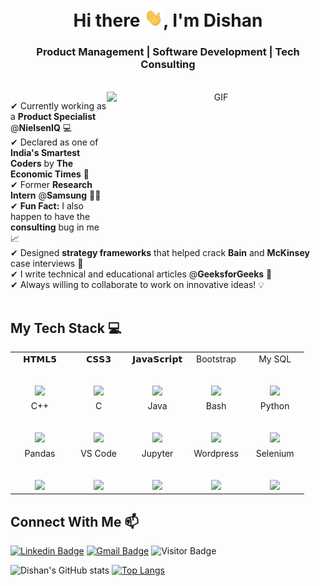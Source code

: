 <h1 align="center">Hi there <img src="https://raw.githubusercontent.com/ABSphreak/ABSphreak/master/gifs/Hi.gif" width="30px">, I'm Dishan</h1>
<h3 align="center">Product Management | Software Development | Tech Consulting </h3>
<p align="center">
<br>
<img align="right" alt="GIF" src="https://github.com/demartini/demartini/blob/master/code.gif?raw=true" width="350" height="240" />



✔ Currently working as a **Product Specialist** @**NielsenIQ** 💻<br> 
✔ Declared as one of **India's Smartest Coders** by **The Economic Times** 🚀<br>
✔ Former **Research Intern** @**Samsung** 👨‍💻 <br>
✔ **Fun Fact:** I also happen to have the **consulting** bug in me 📈 <br>
✔ Designed **strategy frameworks** that helped crack **Bain** and **McKinsey** case interviews 💼 <br>
✔ I write technical and educational articles @**GeeksforGeeks** 📱<br>
✔ Always willing to collaborate to work on innovative ideas! 💡<br>
  <br>
 




## My Tech Stack 💻

<table>
  <tbody>
    <tr valign="top">
      <td width="20%" align="center">
        <span>𝗛𝗧𝗠𝗟𝟱</span><br><br><br>
        <img height="64px" src="https://cdn.svgporn.com/logos/html-5.svg">
      </td>
      <td width="20%" align="center">
        <span>𝗖𝗦𝗦𝟯</span><br><br><br>
        <img height="64px" src="https://cdn.svgporn.com/logos/css-3.svg">
      </td>
      <td width="20%" align="center">
        <span>𝗝𝗮𝘃𝗮𝗦𝗰𝗿𝗶𝗽𝘁</span><br><br><br>
        <img height="64px" src="https://cdn.svgporn.com/logos/javascript.svg">
      </td>
      <td width="20%" align="center">
        <span>Bootstrap</span><br><br><br>
        <img height="64px" src="https://cdn.svgporn.com/logos/bootstrap.svg">
      </td>
      <td width="20%" align="center">
        <span>My SQL</span><br><br><br>
        <img height="64px" src="https://cdn.svgporn.com/logos/mysql.svg">
      </td>                                                                
    </tr>
    <tr valign="top">
      <td width="20%" align="center">
        <span>C++</span><br><br><br>
        <img height="64px" src="https://cdn.svgporn.com/logos/c-plusplus.svg">
      </td>
      <td width="20%" align="center">
        <span>C</span><br><br><br>
        <img height="64px" src="https://www.mycplus.com/mycplus/wp-content/uploads/2020/10/c.png">
      </td>
      <td width="20%" align="center">
        <span>Java</span><br><br><br>
        <img height="64px" src="https://cdn.svgporn.com/logos/java.svg">
      </td>
      <td width="20%" align="center">
        <span>Bash</span><br><br><br>
        <img height="64px" src="https://cdn.svgporn.com/logos/bash-icon.svg">
      </td>
      <td width="20%" align="center">
        <span>Python</span><br><br><br>
        <img height="64px" src="https://cdn.svgporn.com/logos/python.svg">
      </td>
    </tr>
    <tr valign="top">
      <td width="20%" align="center">
        <span>Pandas</span><br><br><br>
        <img height="64px" src="https://pandas.pydata.org/static/img/pandas_white.svg">
      </td>
      <td width="20%" align="center">
        <span>VS Code</span><br><br><br>
        <img height="64px" src="https://cdn.svgporn.com/logos/visual-studio-code.svg">
      </td>
      <td width="20%" align="center">
        <span>Jupyter</span><br><br><br>
        <img height="64px" src="https://cdn.svgporn.com/logos/jupyter.svg">
      </td>
      <td width="20%" align="center">
        <span>Wordpress</span><br><br><br>
        <img height="64px" src="https://cdn.svgporn.com/logos/wordpress-icon.svg">
      </td>
      <td width="20%" align="center">
        <span>Selenium</span><br><br><br>
        <img height="64px" src="https://cdn.svgporn.com/logos/selenium.svg">
      </td>
    </tr>
  </tbody>
</table>

## Connect With Me 📫
[![Linkedin Badge](https://img.shields.io/badge/-dishanp-blue?style=flat-square&logo=Linkedin&logoColor=white&link=https://www.linkedin.com/in/dishanp/)](https://www.linkedin.com/in/dishanp/)
[![Gmail Badge](https://img.shields.io/badge/-dishan.purkayastha@gmail.com-c14438?style=flat-square&logo=Gmail&logoColor=white&link=mailto:dishan.purkayastha@gmail.com)](mailto:dishan.purkayastha@gmail.com)
![Visitor Badge](https://visitor-badge.laobi.icu/badge?page_id=dishanp.dishanp)


![Dishan's GitHub stats](https://github-readme-stats.vercel.app/api?username=dishanp&show_icons=true&theme=gruvbox)
[![Top Langs](https://github-readme-stats.vercel.app/api/top-langs/?username=dishanp&layout=compact&theme=gruvbox)](https://github.com/dishanp/github-readme-stats)



